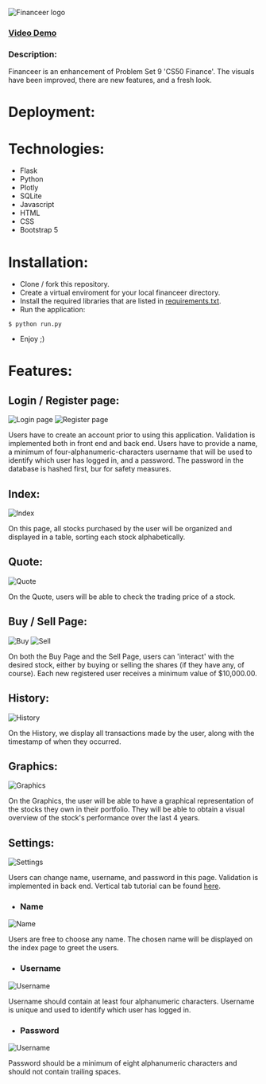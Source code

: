 ![Financeer logo](./application/static/img/logo.png)

### [Video Demo](https://www.youtube.com/watch?v=O3EnhRa78LA)

### Description:
Financeer is an enhancement of Problem Set 9 'CS50 Finance'. The visuals have been improved, there are new features, and a fresh look.

# Deployment:

### 

# Technologies:

- Flask
- Python
- Plotly
- SQLite
- Javascript
- HTML
- CSS
- Bootstrap 5

# Installation:

- Clone / fork this repository.
- Create a virtual enviroment for your local financeer directory.
- Install the required libraries that are listed in [requirements.txt](requirements.txt).
- Run the application:

```
$ python run.py
```
- Enjoy ;)

# Features:

## Login / Register page:

![Login page](./application/static/img/login.png)
![Register page](./application/static/img/register.png)

Users have to create an account prior to using this application. Validation is implemented both in front end and back end. Users have to provide a name, a minimum of four-alphanumeric-characters username that will be used to identify which user has logged in, and a password. The password in the database is hashed first, bur for safety measures.

## Index:

![Index](./application/static/img/index.png)

On this page, all stocks purchased by the user will be organized and displayed in a table, sorting each stock alphabetically.

## Quote:

![Quote](./application/static/img/buy.png)

On the Quote, users will be able to check the trading price of a stock.

## Buy / Sell Page:

![Buy](/application/static/img/quote.png)
![Sell](./application/static/img/sell.png)

On both the Buy Page and the Sell Page, users can 'interact' with the desired stock, either by buying or selling the shares (if they have any, of course). Each new registered user receives a minimum value of $10,000.00.

## History:

![History](./application/static/img/history.png)

On the History, we display all transactions made by the user, along with the timestamp of when they occurred.

## Graphics:

![Graphics](./application/static/img/graphics.png)

On the Graphics, the user will be able to have a graphical representation of the stocks they own in their portfolio. They will be able to obtain a visual overview of the stock's performance over the last 4 years.

## Settings:

![Settings](./application/static/img/settings.png)

Users can change name, username, and password in this page. Validation is implemented in back end. Vertical tab tutorial can be found [here](https://github.com/tromgy/bootstrap-5-vertical-tabs).

- ### Name

![Name](./application/static/img/s_name.png)

Users are free to choose any name. The chosen name will be displayed on the index page to greet the users.


- ### Username

![Username](./application/static/img/s_username.png)

Username should contain at least four alphanumeric characters. Username is unique and used to identify which user has logged in.

- ### Password

![Username](./application/static/img/s_password.png)

Password should be a minimum of eight alphanumeric characters and should not contain trailing spaces.

